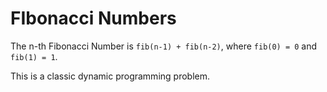# FIbonacci Numbers

The n-th Fibonacci Number is `fib(n-1) + fib(n-2)`, where `fib(0) = 0` and `fib(1) = 1`.

This is a classic dynamic programming problem.
